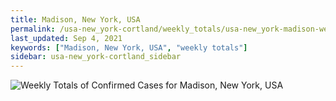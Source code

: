 ```yaml
---
title: Madison, New York, USA
permalink: /usa-new_york-cortland/weekly_totals/usa-new_york-madison-weekly_totals.html
last_updated: Sep 4, 2021
keywords: ["Madison, New York, USA", "weekly totals"]
sidebar: usa-new_york-cortland_sidebar
---
```


![Weekly Totals of Confirmed Cases for Madison, New York, USA](/covid_tracker/images/graphs/usa-new_york-madison-weekly_totals_graph.png)
